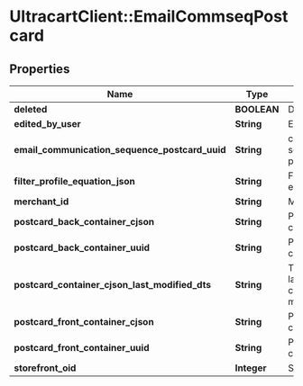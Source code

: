 # UltracartClient::EmailCommseqPostcard

## Properties
Name | Type | Description | Notes
------------ | ------------- | ------------- | -------------
**deleted** | **BOOLEAN** | Deleted | [optional] 
**edited_by_user** | **String** | Edited by user | [optional] 
**email_communication_sequence_postcard_uuid** | **String** | communication sequence postcard uuid | [optional] 
**filter_profile_equation_json** | **String** | Filter profile equation json | [optional] 
**merchant_id** | **String** | Merchant ID | [optional] 
**postcard_back_container_cjson** | **String** | Postcard back container cjson | [optional] 
**postcard_back_container_uuid** | **String** | Postcard back container uuid | [optional] 
**postcard_container_cjson_last_modified_dts** | **String** | Timestamp the last time the container was modified. | [optional] 
**postcard_front_container_cjson** | **String** | Postcard front container cjson | [optional] 
**postcard_front_container_uuid** | **String** | Postcard front container uuid | [optional] 
**storefront_oid** | **Integer** | Storefront oid | [optional] 


